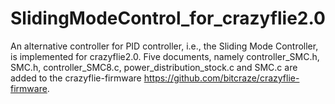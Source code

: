 # SlidingModeControl_for_crazyflie2.0
An alternative controller for PID controller, i.e., the Sliding Mode Controller, is implemented for crazyflie2.0.  Five documents, namely controller_SMC.h, SMC.h, controller_SMC8.c, power_distribution_stock.c and SMC.c are added to the crazyflie-firmware https://github.com/bitcraze/crazyflie-firmware.
